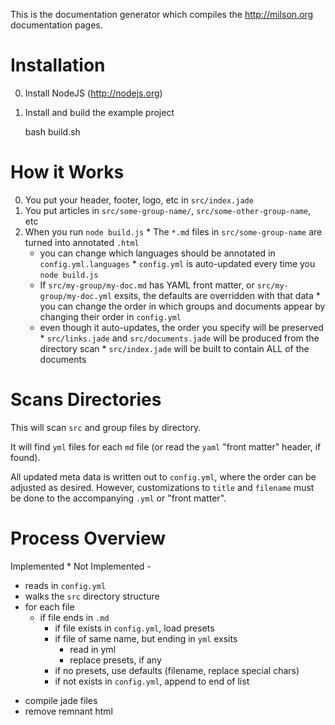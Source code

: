 This is the documentation generator which compiles the <http://milson.org> documentation pages.

Installation
===

  0. Install NodeJS (<http://nodejs.org>)

  0. Install and build the example project

        bash build.sh

How it Works
===

  0. You put your header, footer, logo, etc in `src/index.jade` 
  0. You put articles in `src/some-group-name/`, `src/some-other-group-name`, etc
  0. When you run `node build.js`
    * The `*.md` files in `src/some-group-name` are turned into annotated `.html`
      * you can change which languages should be annotated in `config.yml.languages`
    * `config.yml` is auto-updated every time you `node build.js`
      * If `src/my-group/my-doc.md` has YAML front matter, or `src/my-group/my-doc.yml` exsits, the defaults are overridden with that data
    * you can change the order in which groups and documents appear by changing their order in `config.yml`
      * even though it auto-updates, the order you specify will be preserved
    * `src/links.jade` and `src/documents.jade` will be produced from the directory scan
    * `src/index.jade` will be built to contain ALL of the documents

Scans Directories
===

This will scan `src` and group files by directory.

It will find `yml` files for each `md` file (or read the `yaml` "front matter" header, if found).

All updated meta data is written out to `config.yml`, where the order can be adjusted as desired.
However, customizations to `title` and `filename` must be done to the accompanying `.yml` or "front matter".

Process Overview
===

Implemented *
Not Implemented -

  * reads in `config.yml`
  * walks the `src` directory structure
  * for each file
    * if file ends in `.md`
      * if file exists in `config.yml`, load presets
      * if file of same name, but ending in `yml` exsits
        * read in yml
        * replace presets, if any
      * if no presets, use defaults (filename, replace special chars)
      * if not exists in `config.yml`, append to end of list
  - compile jade files
  - remove remnant html
